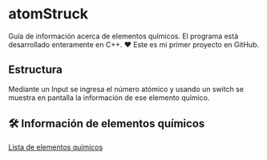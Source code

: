 # atomStruck
Guía de información acerca de elementos químicos. El programa està desarrollado enteramente en C++.
❤️ Este es mi primer proyecto en GitHub.

## Estructura
Mediante un Input se ingresa el número atómico y usando un switch se muestra en pantalla la información de ese elemento químico.

## 🛠️ Información de elementos químicos
[Lista de elementos químicos](https://www.periodni.com/es/elementos_clasificados_por_numero_atomico.html)
